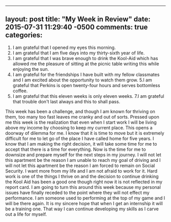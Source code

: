 ---
layout: post
title: "My Week in Review"
date: 2015-07-31 11:29:40 -0500
comments: true
categories: 
---------

1. I am grateful that I opened my eyes this morning.
2. I am grateful that I am five days into my thirty-sixth year of life.
3. I am grateful that I was brave enough to drink the Kool-Aid which has allowed me the pleasure of sitting at the picnic table writing this while enjoying the sun.
4. I am grateful for the friendships I have built with my fellow classmates and I am excited about the opportunity to watch them grow.
5.I am grateful that Perkins is open twenty-four hours and serves bottomless coffee.
6. I am grateful that this eleven weeks is only eleven weeks.
7.I am grateful that trouble don't last always and this to shall pass.

This week has been a challenge, and though I am known for thriving on them, too many too fast leaves me cranky and out of sorts. Pressed upon me this week is the realization that even when I start work I will be living above my income by choosing to keep my current place. This opens a doorway of dilemma for me. I know that it is time to move but it is extremely difficult for me to let go of the place I have called home for five years. I know that I am making the right decision, it will take some time for me to accept that there is a time for everything. Now is the time for me to downsize and prepare myself for the next steps in my journey. I will not let this apartment be the reason I am unable to reach my goal of driving and I will not let this apartment be the reason I am forced to remain on Social Security. I want more from my life and I am not afraid to work for it. Hard work is one of the things I thrive on and the decision to continue drinking the Kool Aid has been a good one though right now it is not reflected in my report card. I am going to turn this around this week because my personal issues have finally receded to the point where they will not effect my performance. I am someone used to performing at the top of my game and I will be there again. It is my sincere hope that when I get an internship it will be a training one. That way I can continue developing my skills as I carve out a life for myself.